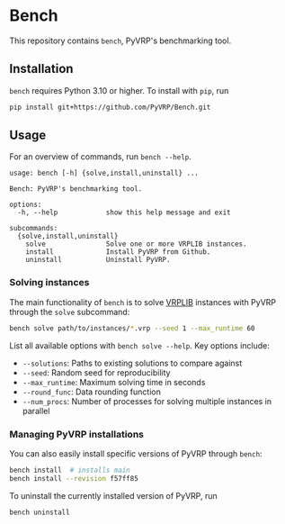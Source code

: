 # Bench

This repository contains `bench`, PyVRP's benchmarking tool.

## Installation

`bench` requires Python 3.10 or higher. To install with `pip`, run

```bash
pip install git+https://github.com/PyVRP/Bench.git
```

## Usage

For an overview of commands, run `bench --help`.

```
usage: bench [-h] {solve,install,uninstall} ...

Bench: PyVRP's benchmarking tool.

options:
  -h, --help            show this help message and exit

subcommands:
  {solve,install,uninstall}
    solve               Solve one or more VRPLIB instances.
    install             Install PyVRP from Github.
    uninstall           Uninstall PyVRP.
```

### Solving instances

The main functionality of `bench` is to solve [VRPLIB](https://pyvrp.org/dev/supported_vrplib_fields.html) instances with PyVRP through the `solve` subcommand:

```bash
bench solve path/to/instances/*.vrp --seed 1 --max_runtime 60
```

List all available options with `bench solve --help`. Key options include:
- `--solutions`: Paths to existing solutions to compare against
- `--seed`: Random seed for reproducibility
- `--max_runtime`: Maximum solving time in seconds
- `--round_func`: Data rounding function
- `--num_procs`: Number of processes for solving multiple instances in parallel

### Managing PyVRP installations

You can also easily install specific versions of PyVRP through `bench`:

```bash
bench install  # installs main
bench install --revision f57ff85
```

To uninstall the currently installed version of PyVRP, run

```bash
bench uninstall
```
